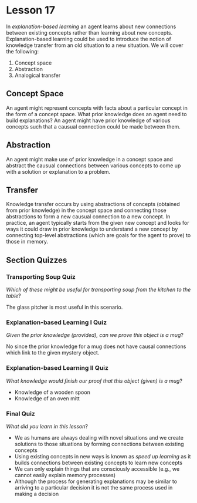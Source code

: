 # Lesson 17

In _explanation-based learning_ an agent learns about new connections between existing concepts rather than learning about new concepts. Explanation-based learning could be used to introduce the notion of knowledge transfer from an old situation to a new situation. We will cover the following:

1. Concept space
2. Abstraction
3. Analogical transfer

## Concept Space

An agent might represent concepts with facts about a particular concept in the form of a concept space. What prior knowledge does an agent need to build explanations? An agent might have prior knowledge of various concepts such that a causual connection could be made between them.

## Abstraction

An agent might make use of prior knowledge in a concept space and abstract the causual connections between various concepts to come up with a solution or explanation to a problem.

## Transfer

Knowledge transfer occurs by using abstractions of concepts (obtained from prior knowledge) in the concept space and connecting those abstractions to form a new causual connection to a new concept. In practice, an agent typically starts from the given new concept and looks for ways it could draw in prior knowledge to understand a new concept by connecting top-level abstractions (which are goals for the agent to prove) to those in memory.

## Section Quizzes

### Transporting Soup Quiz

_Which of these might be useful for transporting soup from the kitchen to the table_?

The glass pitcher is most useful in this scenario.

### Explanation-based Learning I Quiz

_Given the prior knowledge (provided), can we prove this object is a mug_?

No since the prior knowledge for a mug does not have causal connections which link to the given mystery object.

### Explanation-based Learning II Quiz

_What knowledge would finish our proof that this object (given) is a mug_?

- Knowledge of a wooden spoon
- Knowledge of an oven mitt

### Final Quiz

_What did you learn in this lesson_?

- We as humans are always dealing with novel situations and we create solutions to those situations by forming connections between existing concepts
- Using existing concepts in new ways is known as _speed up learning_ as it builds connections between existing concepts to learn new concepts
- We can only explain things that are consciously accessible (e.g., we cannot easily explain memory processes)
- Although the process for generating explanations may be similar to arriving to a particular decision it is not the same process used in making a decision

